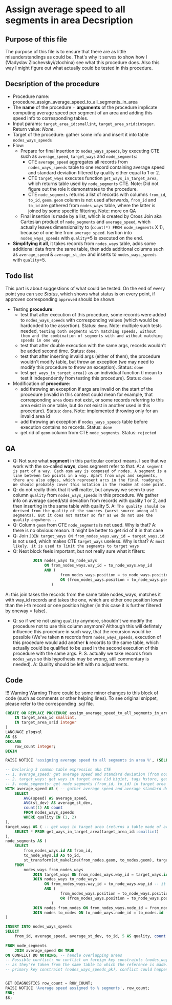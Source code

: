 # Assign average speed to all segments in area Decsription
## Purpose of this file
The purpose of this file is to ensure that there are as little misunderstandings as could be. That's why it serves to show how I (Vladyslav Zlochevskyi/zlochina) see what this procedure does. Also this way I might figure out what actually could be tested in this procedure.

## Decsription of the procedure
- Procedure name: procedure_assign_average_speed_to_all_segments_in_area
- The __name__ of the procedure + __arguments__ of the procedure implicate computing average speed per segment of an area and adding this speed info to corresponding tables.
- Input params: `target_area_id:smallint`, `target_area_srid:integer`. Return value: _None_.
- Target of the procedure: gather some info and insert it into table `nodes_ways_speeds`
- Flow:
    - Prepare for final insertion to `nodes_ways_speeds`, by executing CTE such as `average_speed`, `target_ways` and `node_segments`:
        - CTE `average_speed` aggregates all records from `nodes_ways_speeds` table to one record containing average speed and standard deviation filtered by quality either equal to 1 or 2.
        - CTE `target_ways` executes function `get_ways_in_target_area`, which returns table used by `node_segments` CTE. Note: Did not figure out the role it demonstrates to the procedure.
        - CTE `node_segments` returns a list of records with columns `from_id`, `to_id`, `geom`. `geom` column is not used afterwards, `from_id` and `to_id` are gathered from `nodes_ways` table, where the latter is joined by some specific filtering. Note: more on QA
    - Final insertion is made by a list, which is created by Cross Join aka Cartesian product of `node_segments` and `average_speed`, which actually leaves dimensionality to (`count(*) FROM node_segments` X 1), because of one line from `average_speed`. Isertion into `nodes_ways_speeds` with `quality`=5 is executed on the end.
- __Simplifying it all__, it takes records from `nodes_ways` table, adds some additional data from the same table, then adds additional columns such as `average_speed` & `average_st_dev` and inserts to `nodes_ways_speeds` with `quality`=5.

## Todo list
This part is about suggestions of what could be tested. On the end of every point you can see _Status_, which shows what status is on every point, if approven corresponding `approved` should be shown.
- Testing __procedure__:
    - test that after execution of this procedure, some records were added to `nodes_ways_speeds` with corresponding values (which would be hardcoded to the assertion). Status: `done`. Note: multiple such tests needed, `testing both segments with matching speeds, without them and the combination of segments with and without matching speeds in one way`
    - test that after double execution with the same args, records wouldn't be added second time. Status: `done`.
    - test that after inserting invalid args (either of them), the procedure wouldn't modify table, but throw an exception (we may need to modify this procedure to throw an exception). Status: `done`
    - test `get_ways_in_target_area()` as an individual function (I mean to test it independently from testing this procedure). Status: `done`
- Modification of __procedure__:
    - add throwing an exception if args are invalid on the start of the procedure (invalid in this context could mean for example, that corresponding `area` does not exist, or some records referring to this area exist in one table, but do not exist in another used in this procedure). Status: `done`. Note: implemented throwing only for an invalid area id
    - add throwing an exception if `nodes_ways_speeds` table before execution contains no records. Status: `done`
    - get rid of `geom` column from CTE `node_segments`. Status: `rejected`

## QA
- Q: Not sure what __segment__ in this particular context means. I see that we work with the so-called __ways__, does segment refer to that. A: `A segment is part of a way. Each osm way is composed of nodes. A segment is a line between two points in a way. Apart from ways and segments, there are also edges, which represent arcs in the final roadgraph. We should probably cover this notation in the readme at some point.`
- Q: do not really think that it will matter, but anyway we seem to use column `quality` from `nodes_ways_speeds` in this procedure. We gather info on average speed/std deviation from records with quality 1 or 2, and then inserting in the same table with quality 5. A: `The quality should be derived from the quality of the sources (worst source among all segments). But it does not matter so far as we do not use the quality anywhere...`
- Q: Column `geom` from CTE `node_segments` is not used. Why is that? A: there is no obvious reason. It might be better to get rid of it in that case
- Q: Join `JOIN target_ways ON from_nodes_ways.way_id = target_ways.id` is not used, which makes CTE `target_ways` useless. Why is that? A: `most likely, it is used to limit the segments to target ways`
- Q: Next block feels important, but not really sure what it filters: 
```sql
			JOIN nodes_ways to_node_ways
				 ON from_nodes_ways.way_id = to_node_ways.way_id
				 AND (
						from_nodes_ways.position = to_node_ways.position - 1
						OR (from_nodes_ways.position = to_node_ways.position + 1 AND target_ways.oneway = false)
					)
```
A: this join takes the records from the same table nodes_ways, matches it with way_id records and takes the one, which are either one position lower than the i-th record or one position higher (in this case it is further filtered by oneway = false).
- Q: so if we're not using `quality` anymore, shouldn't we modify the procedure not to use this column anymore? Although this will defintely influence this procedure in such way, that the recursion would be possible (We've taken __n__ records from `nodes_ways_speeds`, execution of this procedure would add another __k__ records to the same table, which actually could be qualified to be used in the second execution of this procedure with the same args. P. S. actually we take records from `nodes_ways` so this hypothesis may be wrong, still commentary is needed). A: Quality should be left with no adjustments.

## Code
!!! Warning Warning
    There could be some minor changes to this block of code (such as comments or other helping lines). To see original snippet, please refer to the corresponding .sql file.
```sql
CREATE OR REPLACE PROCEDURE assign_average_speed_to_all_segments_in_area(
	IN target_area_id smallint,
	IN target_area_srid integer
)
LANGUAGE plpgsql
AS $$
DECLARE
    row_count integer;
BEGIN

RAISE NOTICE 'assigning average speed to all segments in area %', (SELECT name FROM areas WHERE id = target_area_id);

-- Declaring 3 common table expression aka CTE
-- 1. average_speed: get average speed and standard deviation (from nodes_ways_speeds table)
-- 2. target_ways: get ways in target area (id bigint, tags hstore, geom geometry, area integer, "from" bigint, "to" bigint, oneway boolean)
-- 3. node_segments: get node segments (from_id, to_id) in target area
WITH average_speed AS ( -- gather average speed and average standard deviation from nodes_ways_speeds(quality = 1, 2)
	SELECT
		AVG(speed) AS average_speed,
		AVG(st_dev) AS average_st_dev,
		count(1) AS count
		FROM nodes_ways_speeds
		WHERE quality IN (1, 2)
),
target_ways AS ( -- get ways in target area (returns a table made of areas, ways)
    SELECT * FROM get_ways_in_target_area(target_area_id::smallint)
),
node_segments AS (
	SELECT
		from_nodes_ways.id AS from_id,
		to_node_ways.id AS to_id,
		st_transform(st_makeline(from_nodes.geom, to_nodes.geom), target_area_srid::integer) AS geom -- not used !!!
	FROM
		nodes_ways from_nodes_ways
			JOIN target_ways ON from_nodes_ways.way_id = target_ways.id -- may be used to filter out some records from nodes_ways
			JOIN nodes_ways to_node_ways
				 ON from_nodes_ways.way_id = to_node_ways.way_id -- it takes the same record and filters on it??
				 AND (
						from_nodes_ways.position = to_node_ways.position - 1
						OR (from_nodes_ways.position = to_node_ways.position + 1 AND target_ways.oneway = false)
					)
			JOIN nodes from_nodes ON from_nodes_ways.node_id = from_nodes.id -- to gather geom
			JOIN nodes to_nodes ON to_node_ways.node_id = to_nodes.id -- to gather geom
)

INSERT INTO nodes_ways_speeds
SELECT
	from_id, average_speed, average_st_dev, to_id, 5 AS quality, count -- from_nodes.from_id, average_speed.average_speed,
                                                                        -- average_speed.average_st_dev, to_nodes.to_id, count=1
FROM node_segments
	JOIN average_speed ON TRUE
ON CONFLICT DO NOTHING; -- handle overlapping areas
-- Possible conflict: no conflict on foreign key constraints (nodes_ways_speeds_nodes_ways_id_fk/2),
-- as they're taken from the same table to which the reference is made.
-- primary key constraint (nodes_ways_speeds_pk), conflict could happen if the same segment is inserted twice


GET DIAGNOSTICS row_count = ROW_COUNT;
RAISE NOTICE 'Average speed assigned to % segments', row_count;
END;
$$;
```
